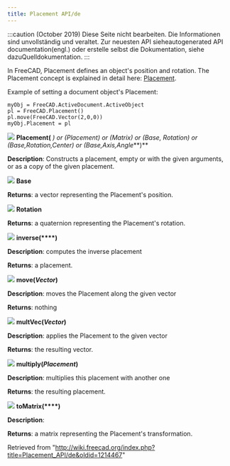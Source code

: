 ```yaml
---
title: Placement API/de
---
```

:::caution
(October 2019) Diese Seite nicht bearbeiten. Die Informationen sind unvollständig und veraltet. Zur neuesten API sieheautogenerated API documentation(engl.) oder erstelle selbst die Dokumentation, siehe dazuQuelldokumentation.
:::

In FreeCAD, Placement defines an object's position and rotation. The Placement concept is explained in detail here: [Placement](/Placement "Placement").

Example of setting a document object's Placement:

```
myObj = FreeCAD.ActiveDocument.ActiveObject
pl = FreeCAD.Placement()
pl.move(FreeCAD.Vector(2,0,0))
myObj.Placement = pl

```

![](/images/Class.png) **Placement(** *) or (Placement) or (Matrix) or (Base, Rotation) or (Base,Rotation,Center) or (Base,Axis,Angle***)**

**Description**: Constructs a placement, empty or with the given arguments, or as a copy of the given placement.

![](/images/Property.png) **Base**

**Returns**: a vector representing the Placement's position.

![](/images/Property.png) **Rotation**

**Returns**: a quaternion representing the Placement's rotation.

![](/images/Method.png) **inverse(****)**

**Description**: computes the inverse placement

**Returns**: a placement.

![](/images/Method.png) **move(***Vector***)**

**Description**: moves the Placement along the given vector

**Returns**: nothing

![](/images/Method.png) **multVec(***Vector***)**

**Description**: applies the Placement to the given vector

**Returns**: the resulting vector.

![](/images/Method.png) **multiply(***Placement***)**

**Description**: multiplies this placement with another one

**Returns**: the resulting placement.

![](/images/Method.png) **toMatrix(****)**

**Description**:

**Returns**: a matrix representing the Placement's transformation.

Retrieved from "<http://wiki.freecad.org/index.php?title=Placement_API/de&oldid=1214467>"